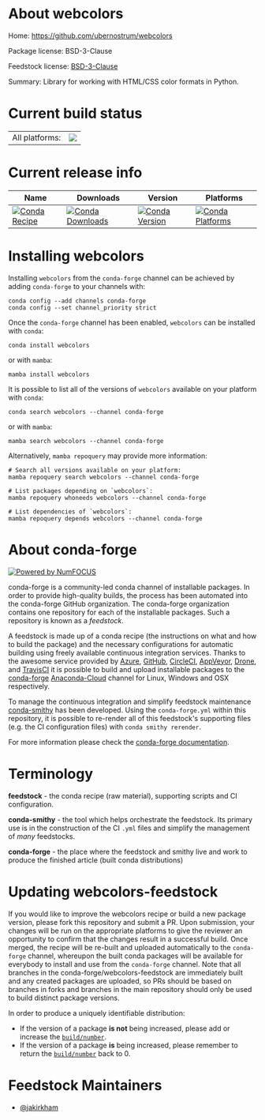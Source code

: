 About webcolors
===============

Home: https://github.com/ubernostrum/webcolors

Package license: BSD-3-Clause

Feedstock license: [BSD-3-Clause](https://github.com/conda-forge/webcolors-feedstock/blob/main/LICENSE.txt)

Summary: Library for working with HTML/CSS color formats in Python.

Current build status
====================


<table><tr><td>All platforms:</td>
    <td>
      <a href="https://dev.azure.com/conda-forge/feedstock-builds/_build/latest?definitionId=4906&branchName=main">
        <img src="https://dev.azure.com/conda-forge/feedstock-builds/_apis/build/status/webcolors-feedstock?branchName=main">
      </a>
    </td>
  </tr>
</table>

Current release info
====================

| Name | Downloads | Version | Platforms |
| --- | --- | --- | --- |
| [![Conda Recipe](https://img.shields.io/badge/recipe-webcolors-green.svg)](https://anaconda.org/conda-forge/webcolors) | [![Conda Downloads](https://img.shields.io/conda/dn/conda-forge/webcolors.svg)](https://anaconda.org/conda-forge/webcolors) | [![Conda Version](https://img.shields.io/conda/vn/conda-forge/webcolors.svg)](https://anaconda.org/conda-forge/webcolors) | [![Conda Platforms](https://img.shields.io/conda/pn/conda-forge/webcolors.svg)](https://anaconda.org/conda-forge/webcolors) |

Installing webcolors
====================

Installing `webcolors` from the `conda-forge` channel can be achieved by adding `conda-forge` to your channels with:

```
conda config --add channels conda-forge
conda config --set channel_priority strict
```

Once the `conda-forge` channel has been enabled, `webcolors` can be installed with `conda`:

```
conda install webcolors
```

or with `mamba`:

```
mamba install webcolors
```

It is possible to list all of the versions of `webcolors` available on your platform with `conda`:

```
conda search webcolors --channel conda-forge
```

or with `mamba`:

```
mamba search webcolors --channel conda-forge
```

Alternatively, `mamba repoquery` may provide more information:

```
# Search all versions available on your platform:
mamba repoquery search webcolors --channel conda-forge

# List packages depending on `webcolors`:
mamba repoquery whoneeds webcolors --channel conda-forge

# List dependencies of `webcolors`:
mamba repoquery depends webcolors --channel conda-forge
```


About conda-forge
=================

[![Powered by
NumFOCUS](https://img.shields.io/badge/powered%20by-NumFOCUS-orange.svg?style=flat&colorA=E1523D&colorB=007D8A)](https://numfocus.org)

conda-forge is a community-led conda channel of installable packages.
In order to provide high-quality builds, the process has been automated into the
conda-forge GitHub organization. The conda-forge organization contains one repository
for each of the installable packages. Such a repository is known as a *feedstock*.

A feedstock is made up of a conda recipe (the instructions on what and how to build
the package) and the necessary configurations for automatic building using freely
available continuous integration services. Thanks to the awesome service provided by
[Azure](https://azure.microsoft.com/en-us/services/devops/), [GitHub](https://github.com/),
[CircleCI](https://circleci.com/), [AppVeyor](https://www.appveyor.com/),
[Drone](https://cloud.drone.io/welcome), and [TravisCI](https://travis-ci.com/)
it is possible to build and upload installable packages to the
[conda-forge](https://anaconda.org/conda-forge) [Anaconda-Cloud](https://anaconda.org/)
channel for Linux, Windows and OSX respectively.

To manage the continuous integration and simplify feedstock maintenance
[conda-smithy](https://github.com/conda-forge/conda-smithy) has been developed.
Using the ``conda-forge.yml`` within this repository, it is possible to re-render all of
this feedstock's supporting files (e.g. the CI configuration files) with ``conda smithy rerender``.

For more information please check the [conda-forge documentation](https://conda-forge.org/docs/).

Terminology
===========

**feedstock** - the conda recipe (raw material), supporting scripts and CI configuration.

**conda-smithy** - the tool which helps orchestrate the feedstock.
                   Its primary use is in the construction of the CI ``.yml`` files
                   and simplify the management of *many* feedstocks.

**conda-forge** - the place where the feedstock and smithy live and work to
                  produce the finished article (built conda distributions)


Updating webcolors-feedstock
============================

If you would like to improve the webcolors recipe or build a new
package version, please fork this repository and submit a PR. Upon submission,
your changes will be run on the appropriate platforms to give the reviewer an
opportunity to confirm that the changes result in a successful build. Once
merged, the recipe will be re-built and uploaded automatically to the
`conda-forge` channel, whereupon the built conda packages will be available for
everybody to install and use from the `conda-forge` channel.
Note that all branches in the conda-forge/webcolors-feedstock are
immediately built and any created packages are uploaded, so PRs should be based
on branches in forks and branches in the main repository should only be used to
build distinct package versions.

In order to produce a uniquely identifiable distribution:
 * If the version of a package **is not** being increased, please add or increase
   the [``build/number``](https://docs.conda.io/projects/conda-build/en/latest/resources/define-metadata.html#build-number-and-string).
 * If the version of a package **is** being increased, please remember to return
   the [``build/number``](https://docs.conda.io/projects/conda-build/en/latest/resources/define-metadata.html#build-number-and-string)
   back to 0.

Feedstock Maintainers
=====================

* [@jakirkham](https://github.com/jakirkham/)

